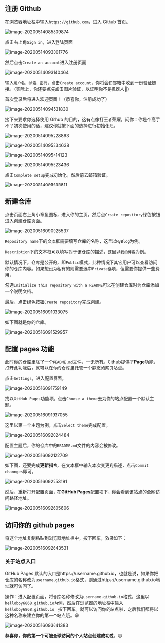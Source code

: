 ## 注册 Github

在浏览器地址栏中输入`https://github.com`，进入 Github 首页。

![image-20200514085809874](https://cdn.jsdelivr.net/gh/mrshiqiqi/hexo-doc/_picture/image-20200514085809874.png)

点击右上角`Sign in`，进入登陆页面

![image-20200514093001776](https://cdn.jsdelivr.net/gh/mrshiqiqi/hexo-doc/_picture/image-20200514093001776.png)

然后点击`Create an account`进入注册页面

![image-20200514093140464](https://cdn.jsdelivr.net/gh/mrshiqiqi/hexo-doc/_picture/image-20200514093140464.png)

输入`用户名、邮箱、密码`，点击`Create account`，你将会在邮箱中收到一份验证链接。（实际上，你还要点先点击图片验证，以证明你不是机器人🤣）

首次登录后将进入欢迎页面！（恭喜你，注册成功了）

![image-20200514094531830](https://cdn.jsdelivr.net/gh/mrshiqiqi/hexo-doc/_picture/image-20200514094531830.png)



接下来要求你选择使用 Github 的目的，这有点像打王者荣耀，问你：你是个高手不？初次使用的话，建议你就按下面的选择进行初始化吧。

![image-20200514095228863](https://cdn.jsdelivr.net/gh/mrshiqiqi/hexo-doc/_picture/image-20200514095228863.png)

![image-20200514095334638](https://cdn.jsdelivr.net/gh/mrshiqiqi/hexo-doc/_picture/image-20200514095334638.png)



![image-20200514095414123](https://cdn.jsdelivr.net/gh/mrshiqiqi/hexo-doc/_picture/image-20200514095414123.png)

![image-20200514095523436](https://cdn.jsdelivr.net/gh/mrshiqiqi/hexo-doc/_picture/image-20200514095523436.png)

点击`Complete setup`完成初始化。然后前去邮箱验证。

![image-20200514095635811](https://cdn.jsdelivr.net/gh/mrshiqiqi/hexo-doc/_picture/image-20200514095635811.png)

## 新建仓库

点击页面右上角小章鱼图标，进入你的主页。然后点`Create repository`绿色按钮进入创建仓库页面。

![image-20200516090925537](_picture/image-20200516090925537.png)

`Repository name`下的文本框需要填写仓库的名称，这里以`MyBlog`为例。

`Description`下的文本框可以填写对于该仓库的描述，这里以`我的博客`为例。

默认情况下，仓库是公开的，即`Public`模式，此种情况下其它用户可以查看访问你的仓库内容。如果想设为私有的则需要选中`Private`选项，但需要你提供一些费用。

勾选` Initialize this repository with a README `可以在创建仓库时为仓库添加一个说明文档。

最后，点击绿色按钮`Create repository`完成创建。

![image-20200516091033075](_picture/image-20200516091033075.png)

如下图就是你的仓库。

![image-20200516091529957](_picture/image-20200516091529957.png)

## 配置 pages 功能

此时你的仓库里除了一个`README.md`文件，一无所有。Github提供了**Page**功能，打开此功能后，就可以在你的仓库里托管一个静态的网页站点。

点击`Settings`，进入配置页面。

![image-20200516091759149](_picture/image-20200516091759149.png)

找以`GitHub Pages`功能项，点击`Choose a theme`去为你的站点配置一个默认主题。

![image-20200516091937055](_picture/image-20200516091937055.png)

这里以第一个主题为例，点击`Select theme`完成配置。

![image-20200516092024484](_picture/image-20200516092024484.png)

配置主题后，你的仓库中的`README.md`文件的内容会被修改。

![image-20200516092122709](_picture/image-20200516092122709.png)

如下图，还要完成**更新指令**，在文本框中输入本次变更的描述，点击`Commit channges`即可。

![image-20200516092253191](_picture/image-20200516092253191.png)

然后，重新打开配置页面，在**GitHub Pages**配置项下，你会看到该站点的全网访问路径地址。

![image-20200516092605606](_picture/image-20200516092605606.png)

## 访问你的 github pages

将这个地址复制粘贴到浏览器地址栏中，按下回车，效果如下：

![image-20200516092643531](_picture/image-20200516092643531.png)

### 关于站点入口

GitHub Pages 默认的入口是https://username.github.io，也就是说，如果你把仓库的名称改为`username.github.io`格式，则通过https://username.github.io地址就可访问了。

操作：进入配置页面，将仓库名称修改为`username.github.io`格式，这里以`helloboy6868.github.io`为例，然后在浏览器的地址栏中输入`helloboy6868.github.io`，按下回车。就可以访问你的站点啦，之后我们都将以这种名称来建立你的第一个站点哦。😀

![image-20200516093641383](_picture/image-20200516093641383.png)

**恭喜你，你的第一个可被全球访问的个人站点创建成功啦**。😄